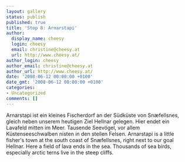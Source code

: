 ```yaml
---
layout: gallery
status: publish
published: true
title: 'Stop 8: Arnarstapi'
author:
  display_name: cheesy
  login: cheesy
  email: christine@cheesy.at
  url: http://www.cheesy.at/
author_login: cheesy
author_email: christine@cheesy.at
author_url: http://www.cheesy.at/
date: '2008-06-12 00:00:00 +0100'
date_gmt: '2008-06-12 00:00:00 +0100'
categories:
- Uncategorized
comments: []
---
```

<!--:de-->Arnarstapi ist ein kleines Fischerdorf an der Südküste von Snæfellsnes, gleich neben unserem heutigen Ziel Hellnar gelegen. Hier endet ein Lavafeld mitten im Meer. Tausende Seevögel, vor allem Küstenseeschwalben nisten in den steilen Felsen.
<!--:--><!--:en-->Arnarstapi is a little fisher's town at the south coast of Snæfellsnes, right next to our goal Hellnar. Here a field of lava ends in the sea. Thousands of sea birds, especially arctic terns live in the steep cliffs.
<!--:-->
